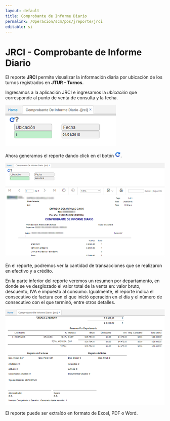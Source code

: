 ```yaml
---
layout: default
title: Comprobante de Informe Diario
permalink: /Operacion/scm/pos/jreporte/jrci
editable: si
---
```


# JRCI - Comprobante de Informe Diario

El reporte **JRCI** permite visualizar la información diaria por ubicación de los turnos registrados en **JTUR - Turnos**.  

Ingresamos a la aplicación JRCI e ingresamos la _ubicación_ que corresponde al punto de venta de consulta y la fecha.  

![](jrci.png)

Ahora generamos el reporte dando click en el botón ![](actualizar.png).  

![](jrci1.png)

En el reporte, podremos ver la cantidad de transacciones que se realizaron en efectivo y a crédito.  

En la parte inferior del reporte veremos un resumen por departamento, en donde se ve desglozado el valor total de la venta en: valor bruto, descuento, IVA e impuesto al consumo. Igualmente, el reporte indica el consecutivo de factura con el que inició operación en el día y el número de consecutivo con el que terminó, entre otros detalles.  

![](jrci2.png)

El reporte puede ser extraído en formato de Excel, PDF o Word.  